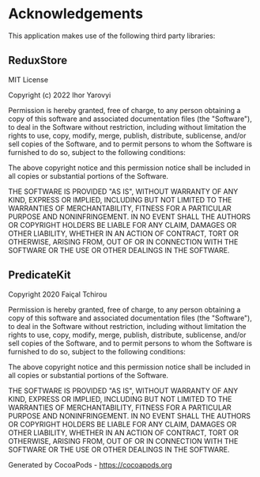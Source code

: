 # Acknowledgements
This application makes use of the following third party libraries:

## ReduxStore

MIT License

Copyright (c) 2022 Ihor Yarovyi

Permission is hereby granted, free of charge, to any person obtaining a copy
of this software and associated documentation files (the "Software"), to deal
in the Software without restriction, including without limitation the rights
to use, copy, modify, merge, publish, distribute, sublicense, and/or sell
copies of the Software, and to permit persons to whom the Software is
furnished to do so, subject to the following conditions:

The above copyright notice and this permission notice shall be included in all
copies or substantial portions of the Software.

THE SOFTWARE IS PROVIDED "AS IS", WITHOUT WARRANTY OF ANY KIND, EXPRESS OR
IMPLIED, INCLUDING BUT NOT LIMITED TO THE WARRANTIES OF MERCHANTABILITY,
FITNESS FOR A PARTICULAR PURPOSE AND NONINFRINGEMENT. IN NO EVENT SHALL THE
AUTHORS OR COPYRIGHT HOLDERS BE LIABLE FOR ANY CLAIM, DAMAGES OR OTHER
LIABILITY, WHETHER IN AN ACTION OF CONTRACT, TORT OR OTHERWISE, ARISING FROM,
OUT OF OR IN CONNECTION WITH THE SOFTWARE OR THE USE OR OTHER DEALINGS IN THE
SOFTWARE.


## PredicateKit

 Copyright 2020 Faiçal Tchirou

 Permission is hereby granted, free of charge, to any person obtaining a copy of this software and associated
 documentation files (the "Software"), to deal in the Software without restriction, including without limitation
 the rights to use, copy, modify, merge, publish, distribute, sublicense, and/or sell copies of the Software, and
 to permit persons to whom the Software is furnished to do so, subject to the following conditions:

 The above copyright notice and this permission notice shall be included in all copies or substantial portions of
 the Software.

 THE SOFTWARE IS PROVIDED "AS IS", WITHOUT WARRANTY OF ANY KIND, EXPRESS OR IMPLIED, INCLUDING BUT NOT LIMITED TO THE
 WARRANTIES OF MERCHANTABILITY, FITNESS FOR A PARTICULAR PURPOSE AND NONINFRINGEMENT. IN NO EVENT SHALL THE AUTHORS
 OR COPYRIGHT HOLDERS BE LIABLE FOR ANY CLAIM, DAMAGES OR OTHER LIABILITY, WHETHER IN AN ACTION OF CONTRACT, TORT OR
 OTHERWISE, ARISING FROM, OUT OF OR IN CONNECTION WITH THE SOFTWARE OR THE USE OR OTHER DEALINGS IN THE SOFTWARE.

Generated by CocoaPods - https://cocoapods.org
